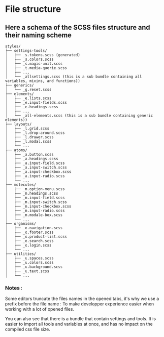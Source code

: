# File structure

## Here a schema of the SCSS files structure and their naming scheme

```text
styles/
├── settings-tools/
│   ├── _s.tokens.scss (generated)
│   ├── _s.colors.scss
│   ├── _s.magic-unit.scss
│   ├── _t.media-querie.scss
│   ├── ...
│   └── _allsettings.scss (this is a sub bundle containing all variables, mixins, and functions))
├── generics/
│   └── _g.reset.scss
├── elements/
│   ├── _e.lists.scss
│   ├── _e.input-fields.scss
│   ├── _e.headings.scss
│   ├── ...
│   └── _all-elements.scss (this is a sub bundle containing generic elements))
├── layouts/
│   ├── _l.grid.scss
│   ├── _l.drop-around.scss
│   ├── _l.drawer.scss
│   ├── _l.modal.scss
│   └── ...
├── atoms/
│   ├── _a.button.scss
│   ├── _a.headings.scss
│   ├── _a.input-field.scss
│   ├── _a.input-switch.scss
│   ├── _a.input-checkbox.scss
│   ├── _a.input-radio.scss
│   └── ...
├── molecules/
│   ├── _m.option-menu.scss
│   ├── _m.headings.scss
│   ├── _m.input-field.scss
│   ├── _m.input-switch.scss
│   ├── _m.input-checkbox.scss
│   ├── _m.input-radio.scss
│   ├── _m.modale-box.scss
│   └── ...
├── organisms/
│   ├── _o.navigation.scss
│   ├── _o.footer.scss
│   ├── _o.product-list.scss
│   ├── _o.search.scss
│   ├── _o.login.scss
│   └── ...
├── utilities/
│   ├── _u.spaces.scss
│   ├── _u.colors.scss
│   ├── _u.background.scss
│   ├── _u.text.scss
│   └── ...
```



### Notes :

Some editors truncate the files names in the opened tabs, it's why we use a prefix before the file name : To make developper experience easier when working with a lot of opened files.

You can also see that there is a bundle that contain settings and tools. It is easier to import all tools and variables at once, and has no impact on the compiled css file size.

